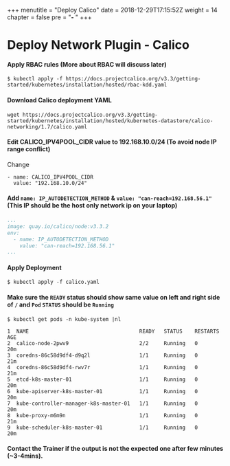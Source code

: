 +++
menutitle = "Deploy Calico"
date = 2018-12-29T17:15:52Z
weight = 14
chapter = false
pre = "<b>- </b>"
+++

# Deploy Network Plugin - Calico

#### Apply RBAC rules (More about RBAC will discuss later)
```shell
$ kubectl apply -f https://docs.projectcalico.org/v3.3/getting-started/kubernetes/installation/hosted/rbac-kdd.yaml
```

#### Download Calico deployment YAML
```
wget https://docs.projectcalico.org/v3.3/getting-started/kubernetes/installation/hosted/kubernetes-datastore/calico-networking/1.7/calico.yaml
```

#### Edit CALICO_IPV4POOL_CIDR value to 192.168.10.0/24 (To avoid node IP range conflict)
Change
```
- name: CALICO_IPV4POOL_CIDR
  value: "192.168.10.0/24"
```

#### Add `name: IP_AUTODETECTION_METHOD` & `value: "can-reach=192.168.56.1"` (This IP should be the host only network ip on your laptop)
```yaml
...
image: quay.io/calico/node:v3.3.2
env:
  - name: IP_AUTODETECTION_METHOD
    value: "can-reach=192.168.56.1"
...
```

#### Apply Deployment
```shell
$ kubectl apply -f calico.yaml
```

#### Make sure the `READY` status should show same value on left and right side of `/` and  `Pod` `STATUS` should be `Running`
```shell
$ kubectl get pods -n kube-system |nl
```

```console
1  NAME                                    READY   STATUS    RESTARTS   AGE
2  calico-node-2pwv9                       2/2     Running   0          20m
3  coredns-86c58d9df4-d9q2l                1/1     Running   0          21m
4  coredns-86c58d9df4-rwv7r                1/1     Running   0          21m
5  etcd-k8s-master-01                      1/1     Running   0          20m
6  kube-apiserver-k8s-master-01            1/1     Running   0          20m
7  kube-controller-manager-k8s-master-01   1/1     Running   0          20m
8  kube-proxy-m6m9n                        1/1     Running   0          21m
9  kube-scheduler-k8s-master-01            1/1     Running   0          20m
```

#### Contact the Trainer if the output is not the expected one after few minutes (~3-4mins).
